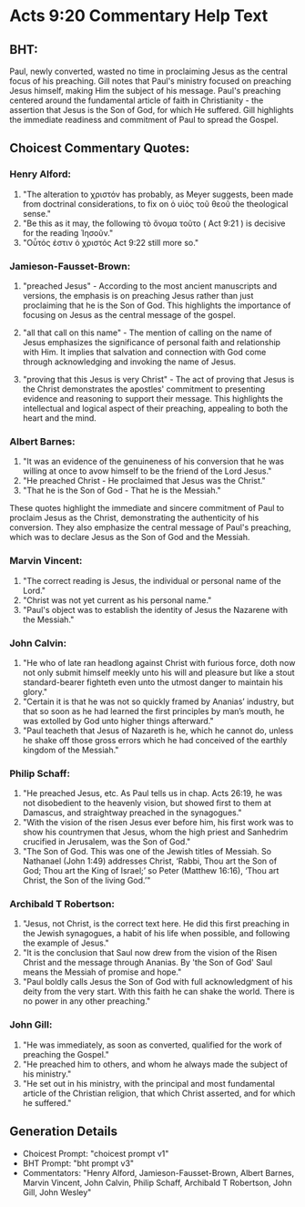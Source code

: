 # Acts 9:20 Commentary Help Text

## BHT:
Paul, newly converted, wasted no time in proclaiming Jesus as the central focus of his preaching. Gill notes that Paul's ministry focused on preaching Jesus himself, making Him the subject of his message. Paul's preaching centered around the fundamental article of faith in Christianity - the assertion that Jesus is the Son of God, for which He suffered. Gill highlights the immediate readiness and commitment of Paul to spread the Gospel.

## Choicest Commentary Quotes:
### Henry Alford:
1. "The alteration to χριστόν has probably, as Meyer suggests, been made from doctrinal considerations, to fix on ὁ υἱὸς τοῦ θεοῦ the theological sense."
2. "Be this as it may, the following τὸ ὄνομα τοῦτο ( Act 9:21 ) is decisive for the reading Ἰησοῦν."
3. "Οὗτός ἐστιν ὁ χριστός Act 9:22 still more so."

### Jamieson-Fausset-Brown:
1. "preached Jesus" - According to the most ancient manuscripts and versions, the emphasis is on preaching Jesus rather than just proclaiming that he is the Son of God. This highlights the importance of focusing on Jesus as the central message of the gospel.

2. "all that call on this name" - The mention of calling on the name of Jesus emphasizes the significance of personal faith and relationship with Him. It implies that salvation and connection with God come through acknowledging and invoking the name of Jesus.

3. "proving that this Jesus is very Christ" - The act of proving that Jesus is the Christ demonstrates the apostles' commitment to presenting evidence and reasoning to support their message. This highlights the intellectual and logical aspect of their preaching, appealing to both the heart and the mind.

### Albert Barnes:
1. "It was an evidence of the genuineness of his conversion that he was willing at once to avow himself to be the friend of the Lord Jesus."
2. "He preached Christ - He proclaimed that Jesus was the Christ."
3. "That he is the Son of God - That he is the Messiah."

These quotes highlight the immediate and sincere commitment of Paul to proclaim Jesus as the Christ, demonstrating the authenticity of his conversion. They also emphasize the central message of Paul's preaching, which was to declare Jesus as the Son of God and the Messiah.

### Marvin Vincent:
1. "The correct reading is Jesus, the individual or personal name of the Lord."
2. "Christ was not yet current as his personal name."
3. "Paul's object was to establish the identity of Jesus the Nazarene with the Messiah."

### John Calvin:
1. "He who of late ran headlong against Christ with furious force, doth now not only submit himself meekly unto his will and pleasure but like a stout standard-bearer fighteth even unto the utmost danger to maintain his glory."
2. "Certain it is that he was not so quickly framed by Ananias’ industry, but that so soon as he had learned the first principles by man’s mouth, he was extolled by God unto higher things afterward."
3. "Paul teacheth that Jesus of Nazareth is he, which he cannot do, unless he shake off those gross errors which he had conceived of the earthly kingdom of the Messiah."

### Philip Schaff:
1. "He preached Jesus, etc. As Paul tells us in chap. Acts 26:19, he was not disobedient to the heavenly vision, but showed first to them at Damascus, and straightway preached in the synagogues."
2. "With the vision of the risen Jesus ever before him, his first work was to show his countrymen that Jesus, whom the high priest and Sanhedrim crucified in Jerusalem, was the Son of God."
3. "The Son of God. This was one of the Jewish titles of Messiah. So Nathanael (John 1:49) addresses Christ, ‘Rabbi, Thou art the Son of God; Thou art the King of Israel;’ so Peter (Matthew 16:16), ‘Thou art Christ, the Son of the living God.’"

### Archibald T Robertson:
1. "Jesus, not Christ, is the correct text here. He did this first preaching in the Jewish synagogues, a habit of his life when possible, and following the example of Jesus." 
2. "It is the conclusion that Saul now drew from the vision of the Risen Christ and the message through Ananias. By 'the Son of God' Saul means the Messiah of promise and hope."
3. "Paul boldly calls Jesus the Son of God with full acknowledgment of his deity from the very start. With this faith he can shake the world. There is no power in any other preaching."

### John Gill:
1. "He was immediately, as soon as converted, qualified for the work of preaching the Gospel."
2. "He preached him to others, and whom he always made the subject of his ministry."
3. "He set out in his ministry, with the principal and most fundamental article of the Christian religion, that which Christ asserted, and for which he suffered."


## Generation Details
- Choicest Prompt: "choicest prompt v1"
- BHT Prompt: "bht prompt v3"
- Commentators: "Henry Alford, Jamieson-Fausset-Brown, Albert Barnes, Marvin Vincent, John Calvin, Philip Schaff, Archibald T Robertson, John Gill, John Wesley"
